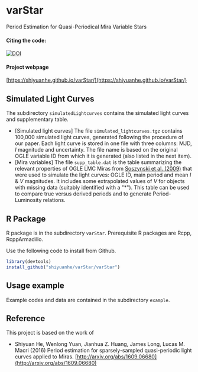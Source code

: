 # varStar
Period Estimation for Quasi-Periodical Mira Variable Stars

#### Citing the code: 
[![DOI](https://zenodo.org/badge/DOI/10.5281/zenodo.154628.svg)](https://doi.org/10.5281/zenodo.154628)

#### Project webpage 
[https://shiyuanhe.github.io/varStar/](https://shiyuanhe.github.io/varStar/)


## Simulated Light Curves
The subdirectory ```simulatedLightcurves``` contains the simulated light curves and 
supplementary table. 

* [Simulated light curves] The file ```simulated_lightcurves.tgz``` contains 100,000 simulated light curves, generated following the procedure of our paper. Each light curve is stored in one file with three columns: MJD, *I* magnitude and uncertainty. The file name is based on the original OGLE variable ID from which it is generated (also listed in the next item).  
* [Mira variables] The file ```supp_table.dat``` is the table summarizing the relevant properties of OGLE LMC Miras from [Soszynski et al. (2009)](http://adsabs.harvard.edu/abs/2009AcA....59..239S) that were used to simulate the light curves: OGLE ID, main period and mean *I* & *V* magnitudes. It includes some extrapolated values of *V* for objects with missing data (suitably identified with a "*"). This table can be used to compare true versus derived periods and to generate Period-Luminosity relations.



## R Package
R package is in the subdirectory ```varStar```.
Prerequisite R packages are Rcpp, RcppArmadillo.


Use the following code to install from Github.

```r
library(devtools)
install_github("shiyuanhe/varStar/varStar")
```

## Usage example
Example codes and data are contained in the subdirectory ```example```.


## Reference
This project is based on the work of

* Shiyuan He, Wenlong Yuan, Jianhua Z. Huang, James Long, Lucas M. Macri (2016) Period estimation for sparsely-sampled quasi-periodic light curves applied to Miras. [http://arxiv.org/abs/1609.06680](http://arxiv.org/abs/1609.06680)
